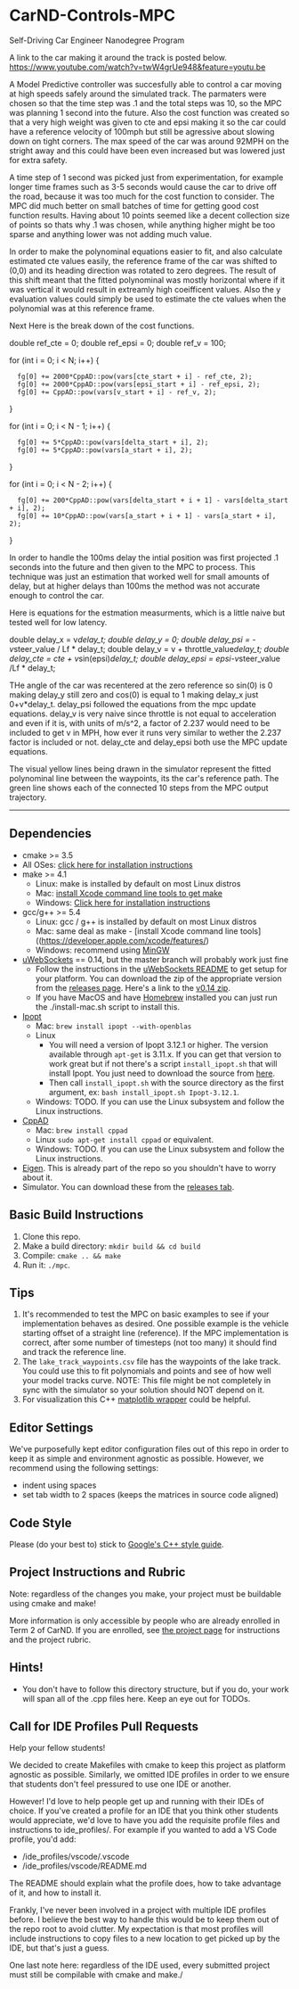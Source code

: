 # CarND-Controls-MPC
Self-Driving Car Engineer Nanodegree Program

A link to the car making it around the track is posted below.
https://www.youtube.com/watch?v=twW4grUe948&feature=youtu.be


A Model Predictive controller was succesfully able to control a car moving at high speeds safely around the simulated track. The parmaters were chosen so that the time step was .1 and the total steps was 10, so the MPC was planning 1 second into the future. Also the cost function was created so that a very high weight was given to cte and epsi making it so the car could have a reference velocity of 100mph but still be agressive about slowing down on tight corners. The max speed of the car was around 92MPH on the stright away and this could have been even increased but was lowered just for extra safety. 

A time step of 1 second was picked just from experimentation, for example longer time frames such as 3-5 seconds would cause the car to drive off the road, because it was too much for the cost function to consider. The MPC did much better on small batches of time for getting good cost function results. Having about 10 points seemed like a decent collection size of points so thats why .1 was chosen, while anything higher might be too sparse and anything lower was not adding much value.

In order to make the polynominal equations easier to fit, and also calculate estimated cte values easily, the reference frame of the car was shifted to (0,0) and its heading direction was rotated to zero degrees. The result of this shift meant that the fitted polynominal was mostly horizontal where if it was vertical it would result in extreamly high coeifficent values. Also the y evaluation values could simply be used to estimate the cte values when the polynomial was at this reference frame. 

Next Here is the break down of the cost functions.

double ref_cte = 0;
double ref_epsi = 0;
double ref_v = 100;

for (int i = 0; i < N; i++) {

      fg[0] += 2000*CppAD::pow(vars[cte_start + i] - ref_cte, 2);
      fg[0] += 2000*CppAD::pow(vars[epsi_start + i] - ref_epsi, 2);
      fg[0] += CppAD::pow(vars[v_start + i] - ref_v, 2);
      
}

for (int i = 0; i < N - 1; i++) {

      fg[0] += 5*CppAD::pow(vars[delta_start + i], 2);
      fg[0] += 5*CppAD::pow(vars[a_start + i], 2);
      
}

for (int i = 0; i < N - 2; i++) {

      fg[0] += 200*CppAD::pow(vars[delta_start + i + 1] - vars[delta_start + i], 2);
      fg[0] += 10*CppAD::pow(vars[a_start + i + 1] - vars[a_start + i], 2);
      
}

In order to handle the 100ms delay the intial position was first projected .1 seconds into the future and then given to the MPC to process. This technique was just an estimation that worked well for small amounts of delay, but at higher delays than 100ms the method was not accurate enough to control the car.

Here is equations for the estmation measurments, which is a little naive but tested well for low latency.

 double delay_x = v*delay_t;
 double delay_y = 0;
 double delay_psi = -v*steer_value / Lf * delay_t;
 double delay_v = v + throttle_value*delay_t;
 double delay_cte = cte + v*sin(epsi)*delay_t;
 double delay_epsi = epsi-v*steer_value /Lf * delay_t;
 
THe angle of the car was recentered at the zero reference so sin(0) is 0 making delay_y still zero and cos(0) is equal to 1 making delay_x just 0+v*delay_t. delay_psi followed the equations from the mpc update equations. delay_v is very naive since throttle is not equal to acceleration and even if it is, with units of m/s^2, a factor of 2.237 would need to be included to get v in MPH, how ever it runs very similar to wether the 2.237 factor is included or not. delay_cte and delay_epsi both use the MPC update equations.

The visual yellow lines being drawn in the simulator represent the fitted polynominal line between the waypoints, its the car's reference path. The green line shows each of the connected 10 steps from the MPC output trajectory.


---

## Dependencies

* cmake >= 3.5
 * All OSes: [click here for installation instructions](https://cmake.org/install/)
* make >= 4.1
  * Linux: make is installed by default on most Linux distros
  * Mac: [install Xcode command line tools to get make](https://developer.apple.com/xcode/features/)
  * Windows: [Click here for installation instructions](http://gnuwin32.sourceforge.net/packages/make.htm)
* gcc/g++ >= 5.4
  * Linux: gcc / g++ is installed by default on most Linux distros
  * Mac: same deal as make - [install Xcode command line tools]((https://developer.apple.com/xcode/features/)
  * Windows: recommend using [MinGW](http://www.mingw.org/)
* [uWebSockets](https://github.com/uWebSockets/uWebSockets) == 0.14, but the master branch will probably work just fine
  * Follow the instructions in the [uWebSockets README](https://github.com/uWebSockets/uWebSockets/blob/master/README.md) to get setup for your platform. You can download the zip of the appropriate version from the [releases page](https://github.com/uWebSockets/uWebSockets/releases). Here's a link to the [v0.14 zip](https://github.com/uWebSockets/uWebSockets/archive/v0.14.0.zip).
  * If you have MacOS and have [Homebrew](https://brew.sh/) installed you can just run the ./install-mac.sh script to install this.
* [Ipopt](https://projects.coin-or.org/Ipopt)
  * Mac: `brew install ipopt --with-openblas`
  * Linux
    * You will need a version of Ipopt 3.12.1 or higher. The version available through `apt-get` is 3.11.x. If you can get that version to work great but if not there's a script `install_ipopt.sh` that will install Ipopt. You just need to download the source from [here](https://github.com/coin-or/Ipopt/releases).
    * Then call `install_ipopt.sh` with the source directory as the first argument, ex: `bash install_ipopt.sh Ipopt-3.12.1`. 
  * Windows: TODO. If you can use the Linux subsystem and follow the Linux instructions.
* [CppAD](https://www.coin-or.org/CppAD/)
  * Mac: `brew install cppad`
  * Linux `sudo apt-get install cppad` or equivalent.
  * Windows: TODO. If you can use the Linux subsystem and follow the Linux instructions.
* [Eigen](http://eigen.tuxfamily.org/index.php?title=Main_Page). This is already part of the repo so you shouldn't have to worry about it.
* Simulator. You can download these from the [releases tab](https://github.com/udacity/CarND-MPC-Project/releases).



## Basic Build Instructions


1. Clone this repo.
2. Make a build directory: `mkdir build && cd build`
3. Compile: `cmake .. && make`
4. Run it: `./mpc`.

## Tips

1. It's recommended to test the MPC on basic examples to see if your implementation behaves as desired. One possible example
is the vehicle starting offset of a straight line (reference). If the MPC implementation is correct, after some number of timesteps
(not too many) it should find and track the reference line.
2. The `lake_track_waypoints.csv` file has the waypoints of the lake track. You could use this to fit polynomials and points and see of how well your model tracks curve. NOTE: This file might be not completely in sync with the simulator so your solution should NOT depend on it.
3. For visualization this C++ [matplotlib wrapper](https://github.com/lava/matplotlib-cpp) could be helpful.

## Editor Settings

We've purposefully kept editor configuration files out of this repo in order to
keep it as simple and environment agnostic as possible. However, we recommend
using the following settings:

* indent using spaces
* set tab width to 2 spaces (keeps the matrices in source code aligned)

## Code Style

Please (do your best to) stick to [Google's C++ style guide](https://google.github.io/styleguide/cppguide.html).

## Project Instructions and Rubric

Note: regardless of the changes you make, your project must be buildable using
cmake and make!

More information is only accessible by people who are already enrolled in Term 2
of CarND. If you are enrolled, see [the project page](https://classroom.udacity.com/nanodegrees/nd013/parts/40f38239-66b6-46ec-ae68-03afd8a601c8/modules/f1820894-8322-4bb3-81aa-b26b3c6dcbaf/lessons/b1ff3be0-c904-438e-aad3-2b5379f0e0c3/concepts/1a2255a0-e23c-44cf-8d41-39b8a3c8264a)
for instructions and the project rubric.

## Hints!

* You don't have to follow this directory structure, but if you do, your work
  will span all of the .cpp files here. Keep an eye out for TODOs.

## Call for IDE Profiles Pull Requests

Help your fellow students!

We decided to create Makefiles with cmake to keep this project as platform
agnostic as possible. Similarly, we omitted IDE profiles in order to we ensure
that students don't feel pressured to use one IDE or another.

However! I'd love to help people get up and running with their IDEs of choice.
If you've created a profile for an IDE that you think other students would
appreciate, we'd love to have you add the requisite profile files and
instructions to ide_profiles/. For example if you wanted to add a VS Code
profile, you'd add:

* /ide_profiles/vscode/.vscode
* /ide_profiles/vscode/README.md

The README should explain what the profile does, how to take advantage of it,
and how to install it.

Frankly, I've never been involved in a project with multiple IDE profiles
before. I believe the best way to handle this would be to keep them out of the
repo root to avoid clutter. My expectation is that most profiles will include
instructions to copy files to a new location to get picked up by the IDE, but
that's just a guess.

One last note here: regardless of the IDE used, every submitted project must
still be compilable with cmake and make./
